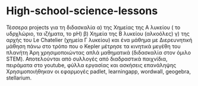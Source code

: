 # High-school-science-lessons
Τέσσερα projects για τη διδασκαλία α) της Χημείας της Α λυκείου ( το υδρχλώριο, τα ιζήματα, το pH) β) Χημεία της Β λυκείου (αλκοόλες) γ) της αρχής του Le Chatelier (χημεία Γ λυκείου) και ένα μάθημα με Διερευνητική μάθηση πάνω στο τρόπο που ο  Kepler μέτρησε τα κινητικά μεγέθη του πλανήτη Άρη χρησιμοποιώντας απλά μαθηματικά (διδασκαλία στον όμιλο STEM).
Αποτελούνται από συλλογές από διαδραστικά παιχνίδια, πειράματα στο youtube, φύλλα εργασίας και ασκήσεις επανάληψης
Χρησιμοποιήθηκαν οι εφαρμογές padlet, learningapp, wordwall, geogebra, stellarium.
